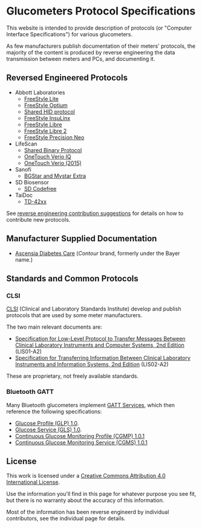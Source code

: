 <!--
SPDX-FileCopyrightText: 2016 The Glucometer Protocols Authors

SPDX-License-Identifier: CC-BY-SA-4.0
-->

# Glucometers Protocol Specifications

This website is intended to provide description of protocols (or "Computer
Interface Specifications") for various glucometers.

As few manufacturers publish documentation of their meters' protocols, the
majority of the content is produced by reverse engineering the data transmission
between meters and PCs, and documenting it.

## Reversed Engineered Protocols

* Abbott Laboratories
    - [FreeStyle Lite](abbott/freestyle-lite.md)
    - [FreeStyle Optium](abbott/freestyle-optium.md)
    - [Shared HID protocol](abbott/shared-hid-protocol.md)
    - [FreeStyle InsuLinx](abbott/freestyle-insulinx.md)
    - [FreeStyle Libre](abbott/freestyle-libre.md)
    - [FreeStyle Libre 2](abbott/freestyle-libre-2.md)
    - [FreeStyle Precision Neo](abbott/freestyle-precision-neo.md)
* LifeScan
    - [Shared Binary Protocol](lifescan/shared-binary-protocol.md)
    - [OneTouch Verio IQ](lifescan/onetouch-verio-iq.md)
    - [OneTouch Verio (2015)](lifescan/onetouch-verio-2015.md)
* Sanofi
    - [BGStar and Mystar Extra](sanofi/bgstar-mystar.md)
* SD Biosensor
    - [SD Codefree](sd-biosensor/codefree.md)
* TaiDoc
    - [TD-42xx](taidoc/td42xx.md)

See [reverse engineering contribution
suggestions](contributing/reverse-engineered.md) for details on how to
contribute new protocols.

## Manufacturer Supplied Documentation

* [Ascensia Diabetes Care](http://protocols.ascensia.com/Programming-Guide.aspx)
  (_Contour_ brand, formerly under the Bayer name.)

## Standards and Common Protocols

### CLSI

[CLSI](https://clsi.org/) (Clinical and Laboratory Standards Institute) develop
and publish protocols that are used by some meter manufacturers.

The two main relevant documents are:

 * [Specification for Low-Level Protocol to Transfer Messages Between Clinical
   Laboratory Instruments and Computer Systems, 2nd
   Edition](https://clsi.org/standards/products/automation-and-informatics/documents/lis01/)
   (LIS01-A2)
 * [Specification for Transferring Information Between Clinical Laboratory
   Instruments and Information Systems, 2nd
   Edition](https://clsi.org/standards/products/automation-and-informatics/documents/lis02/)
   (LIS02-A2)

These are proprietary, not freely available standards.

### Bluetooth GATT

Many Bluetooth glucometers implement [GATT
Services](https://www.bluetooth.com/specifications/gatt/services/), which then
reference the following specifications:

 * [Glucose Profile (GLP)
   1.0](https://www.bluetooth.org/DocMan/handlers/DownloadDoc.ashx?doc_id=248025).
 * [Glucose Service (GLS)
   1.0](https://www.bluetooth.org/docman/handlers/downloaddoc.ashx?doc_id=248026).
 * [Continuous Glucose Monitoring Profile (CGMP)
   1.0.1](https://www.bluetooth.org/docman/handlers/downloaddoc.ashx?doc_id=310501)
 * [Continuous Glucose Monitoring Service (CGMS)
   1.0.1](https://www.bluetooth.org/docman/handlers/downloaddoc.ashx?doc_id=310502)

## License

This work is licensed under a [Creative Commons Attribution 4.0 International
License](https://creativecommons.org/licenses/by/4.0/).

Use the information you'll find in this page for whatever purpose you see fit,
but there is no warranty about the accuracy of this information.

Most of the information has been reverse engineerd by individual contributors,
see the individual page for details.

